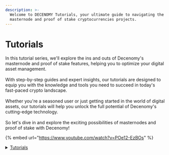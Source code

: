 ```yaml
---
description: >-
  Welcome to DECENOMY Tutorials, your ultimate guide to navigating the world of
  masternode and proof of stake cryptocurrencies projects.
---
```


# Tutorials

In this tutorial series, we'll explore the ins and outs of Decenomy's masternode and proof of stake features, helping you to optimize your digital asset management.\
\
With step-by-step guides and expert insights, our tutorials are designed to equip you with the knowledge and tools you need to succeed in today's fast-paced crypto landscape. \
\
Whether you're a seasoned user or just getting started in the world of digital assets, our tutorials will help you unlock the full potential of Decenomy's cutting-edge technology. \
\
So let's dive in and explore the exciting possibilities of masternodes and proof of stake with Decenomy!

{% embed url="https://www.youtube.com/watch?v=POe12-EzBOs" %}

<details>

<summary><a href="./">Tutorials</a></summary>

[<mark style="color:blue;">**DECENOMY Explorer**</mark>](decenomy-explorer/)

* [Overview](decenomy-explorer/overview.md)
* [Latest blocks](decenomy-explorer/latest-blocks.md)
* [Masternodes](decenomy-explorer/masternodes.md)
* [Network](decenomy-explorer/network.md)
* [Search by Block and/or Hash](decenomy-explorer/search-by-block-and-or-hash.md)
* [Search by Tx ID](decenomy-explorer/search-by-tx-id.md)
* [Search by Address](decenomy-explorer/search-by-address.md)
* [Explorer API](decenomy-explorer/explorer-api.md)

<mark style="color:blue;">**DECENOMY Multinode Script**</mark>

* [<mark style="color:blue;">Environment basis</mark>](decenomy-multinode-script/environment-basis.md)
* [<mark style="color:blue;">Script Screen Overview</mark>](decenomy-multinode-script/script-screen-overview.md)
* [<mark style="color:blue;">Menu Structure</mark>](decenomy-multinode-script/menu-structure.md)
* [<mark style="color:blue;">Main Menu</mark>](decenomy-multinode-script/main-menu.md)
* [<mark style="color:blue;">Coin Selection</mark>](decenomy-multinode-script/coin-selection/)

<mark style="color:blue;">**DECENOMY Wallet**</mark>

* [How to use the DECENOMY wallet](decenomy-wallet/how-to-use-the-decenomy-wallets.md)
* [Encrypting a wallet](decenomy-wallet/encrypting-a-wallet.md)
* [Extra connections ( addnodes )](decenomy-wallet/extra-connections-addnodes.md)
* [Fast sync with a Bootstrap](decenomy-wallet/fast-sync-with-a-bootstrap.md)
* [Wallet update](decenomy-wallet/how-to-update-a-wallet.md)
* [Staking process on desktop wallet](decenomy-wallet/staking-process-on-desktop-wallet.md)
* [Staking process on a VPS](decenomy-wallet/staking-process-on-a-vps.md)
* [Staking Best Practices](decenomy-wallet/staking-best-practices.md)
* [Backup wallet on an external device](decenomy-wallet/backup-wallet-on-an-external-device.md)
* [Restoring a backup from an external device](decenomy-wallet/restoring-a-backup-from-an-external-device.md)

<mark style="color:blue;">**DECENOMY Masternodes**</mark>

* [<mark style="color:blue;">Maternode Multinode easy to deploy</mark>](decenomy-masternodes/masternode-multinode-easy-to-deploy.md)
* [Masternode collateral update](decenomy-masternodes/how-to-update-a-masternode-collateral.md)
* [Create a Masternode on IHostMN.com](broken-reference)
* [Shared Masternode management on Crypos](broken-reference)
* [<mark style="color:blue;">Masternode deploy on VPS ( no multinode )</mark>](broken-reference)

<mark style="color:blue;">**Exchange**</mark>

* [How to buy DECENOMY coins on Heliobank](exchange/how-to-buy-decenomy-coins-on-birake/)
* [Fiat to Crypto to DECENOMY Coins](broken-reference)





</details>
